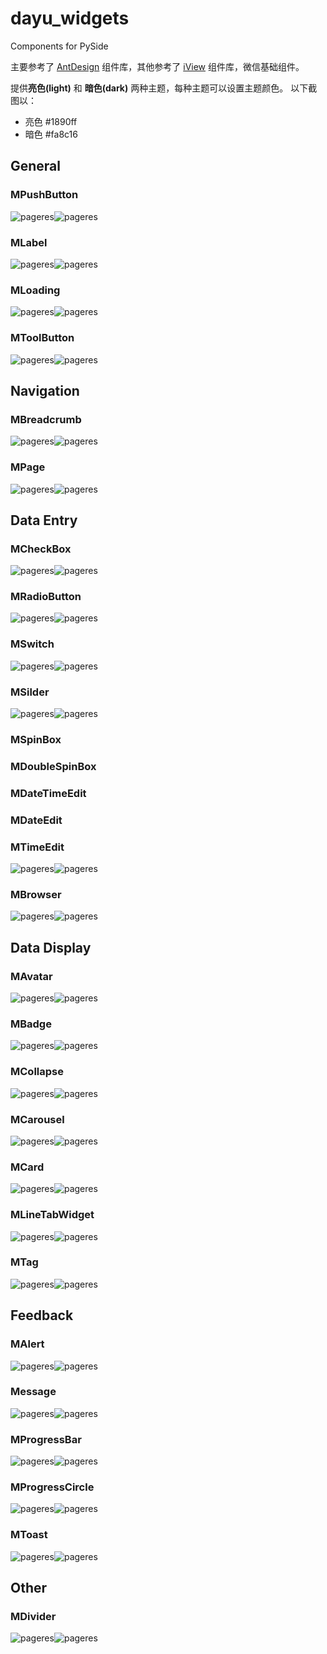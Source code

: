 # dayu_widgets

Components for PySide

主要参考了 [AntDesign](https://ant.design/) 组件库，其他参考了 [iView](https://www.iviewui.com/) 组件库，微信基础组件。


提供**亮色(light)** 和 **暗色(dark)** 两种主题，每种主题可以设置主题颜色。
以下截图以：

* 亮色 #1890ff 
* 暗色 #fa8c16

## General


### MPushButton
![pageres](screenshots/push_button_light.png)![pageres](screenshots/push_button_dark.png)

### MLabel
![pageres](screenshots/label_light.png)![pageres](screenshots/label_dark.png)

### MLoading
![pageres](screenshots/loading_light.gif)![pageres](screenshots/loading_dark.gif)

### MToolButton
![pageres](screenshots/tool_button_light.png)![pageres](screenshots/tool_button_dark.png)

## Navigation


### MBreadcrumb
![pageres](screenshots/breadcrumb_light.gif)![pageres](screenshots/breadcrumb_dark.gif)

### MPage
![pageres](screenshots/page_light.png)![pageres](screenshots/page_dark.png)


## Data Entry


### MCheckBox
![pageres](screenshots/check_box_light.png)![pageres](screenshots/check_box_dark.png)

### MRadioButton
![pageres](screenshots/radio_button_light.png)![pageres](screenshots/radio_button_dark.png)

### MSwitch
![pageres](screenshots/switch_light.png)![pageres](screenshots/switch_dark.png)

### MSilder
![pageres](screenshots/slider_light.png)![pageres](screenshots/slider_dark.png)

### MSpinBox 
### MDoubleSpinBox 
### MDateTimeEdit
### MDateEdit
### MTimeEdit
![pageres](screenshots/spin_box_light.png)![pageres](screenshots/spin_box_dark.png)

### MBrowser
![pageres](screenshots/browser_light.png)![pageres](screenshots/browser_dark.png)



## Data Display


### MAvatar
![pageres](screenshots/avatar_light.png)![pageres](screenshots/avatar_dark.png)

### MBadge
![pageres](screenshots/badge_light.png)![pageres](screenshots/badge_dark.png)

### MCollapse
![pageres](screenshots/collapse_light.png)![pageres](screenshots/collapse_dark.png)

### MCarousel
![pageres](screenshots/carousel_light.png)![pageres](screenshots/carousel_dark.png)

### MCard
![pageres](screenshots/card_light.png)![pageres](screenshots/card_dark.png)

### MLineTabWidget
![pageres](screenshots/line_tab_widget_light.gif)![pageres](screenshots/line_tab_widget_dark.gif)

### MTag
![pageres](screenshots/tag_light.png)![pageres](screenshots/tag_dark.png)


## Feedback


### MAlert
![pageres](screenshots/alert_light.png)![pageres](screenshots/alert_dark.png)

### Message
![pageres](screenshots/message_light.gif)![pageres](screenshots/message_dark.gif)

### MProgressBar
![pageres](screenshots/progress_bar_light.png)![pageres](screenshots/progress_bar_dark.png)

### MProgressCircle
![pageres](screenshots/progress_circle_light.png)![pageres](screenshots/progress_circle_dark.png)

### MToast
![pageres](screenshots/toast_light.gif)![pageres](screenshots/toast_dark.gif)

## Other

### MDivider
![pageres](screenshots/divider_light.png)![pageres](screenshots/divider_dark.png)
